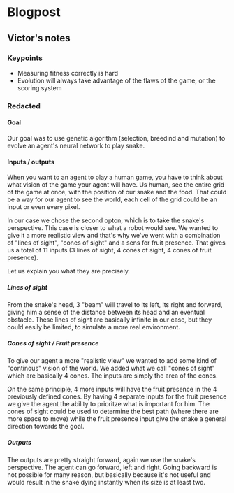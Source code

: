 # Blogpost

## Victor's notes

### Keypoints

- Measuring fitness correctly is hard
- Evolution will always take advantage of the flaws of the game, or the scoring system

### Redacted

#### Goal

Our goal was to use genetic algorithm (selection, breedind and mutation) to evolve an agent's neural network to play snake.

#### Inputs / outputs

When you want to an agent to play a human game, you have to think about what vision of the game your agent will have. Us human, see the entire grid of the game at once, with the position of our snake and the food. That could be a way for our agent to see the world, each cell of the grid could be an input or even every pixel.

In our case we chose the second opton, which is to take the snake's perspective. This case is closer to what a robot would see. We wanted to give it a more realistic view and that's why we've went with a combination of "lines of sight", "cones of sight" and a sens for fruit presence. That gives us a total of 11 inputs (3 lines of sight, 4 cones of sight, 4 cones of fruit presence).

Let us explain you what they are precisely.

##### Lines of sight

From the snake's head, 3 "beam" will travel to its left, its right and forward, giving him a sense of the distance between its head and an eventual obstacle. These lines of sight are basically infinite in our case, but they could easily be limited, to simulate a more real environment.

##### Cones of sight / Fruit presence

To give our agent a more "realistic view" we wanted to add some kind of "continous" vision of the world. We added what we call "cones of sight" which are basically 4 cones. The inputs are simply the area of the cones.

On the same principle, 4 more inputs will have the fruit presence in the 4 previously defined cones. By having 4 separate inputs for the fruit presence we give the agent the ability to prioritze what is important for him. The cones of sight could be used to determine the best path (where there are more space to move) while the fruit presence input give the snake a general direction towards the goal.

##### Outputs

The outputs are pretty straight forward, again we use the snake's perspective. The agent can go forward, left and right. Going backward is not possible for many reason, but basically because it's not useful and would result in the snake dying instantly when its size is at least two.
